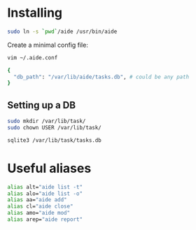# Installing

```bash
sudo ln -s `pwd`/aide /usr/bin/aide
```

Create a minimal config file:

```bash
vim ~/.aide.conf

{
  "db_path": "/var/lib/aide/tasks.db", # could be any path
}
```

## Setting up a DB

```bash
sudo mkdir /var/lib/task/
sudo chown USER /var/lib/task/

sqlite3 /var/lib/task/tasks.db
```

# Useful aliases

```bash
alias alt="aide list -t"
alias alo="aide list -o"
alias aa="aide add"
alias cl="aide close"
alias amo="aide mod"
alias arep="aide report"
```



